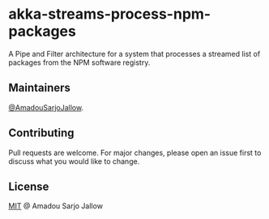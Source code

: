 # akka-streams-process-npm-packages

A Pipe and Filter architecture for a system that processes a streamed list of packages from the NPM software registry.

## Maintainers

[@AmadouSarjoJallow](https://github.com/AMS-JR).

## Contributing
Pull requests are welcome. For major changes, please open an issue first to discuss what you would like to change.

## License
[MIT](LICENSE) @ Amadou Sarjo Jallow
